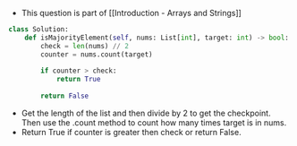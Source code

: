 - This question is part of [[Introduction - Arrays and Strings]]

```python 
class Solution:
	def isMajorityElement(self, nums: List[int], target: int) -> bool:
		check = len(nums) // 2
		counter = nums.count(target)
	
		if counter > check:
			return True
	
		return False
```

- Get the length of the list and then divide by 2 to get the checkpoint. Then use the .count method to count how many times target is in nums. 
- Return True if counter is greater then check or return False. 
